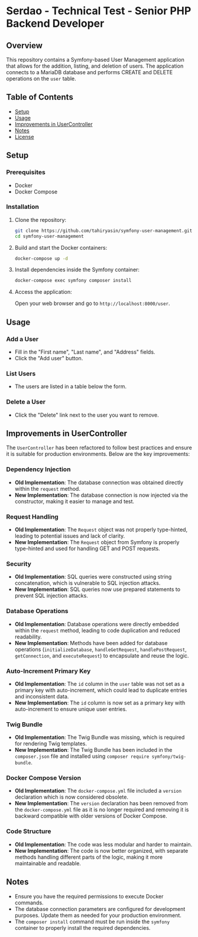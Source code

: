# Serdao - Technical Test - Senior PHP Backend Developer

## Overview

This repository contains a Symfony-based User Management application that allows for the addition, listing, and deletion of users. The application connects to a MariaDB database and performs CREATE and DELETE operations on the `user` table.

## Table of Contents

- [Setup](#setup)
- [Usage](#usage)
- [Improvements in UserController](#improvements-in-usercontroller)
- [Notes](#notes)
- [License](#license)

## Setup

### Prerequisites

- Docker
- Docker Compose

### Installation

1. Clone the repository:

    ```bash
    git clone https://github.com/tahiryasin/symfony-user-management.git
    cd symfony-user-management
    ```

2. Build and start the Docker containers:

    ```bash
    docker-compose up -d
    ```

3. Install dependencies inside the Symfony container:

    ```bash
    docker-compose exec symfony composer install
    ```

4. Access the application:

    Open your web browser and go to `http://localhost:8000/user`.

## Usage

### Add a User

- Fill in the "First name", "Last name", and "Address" fields.
- Click the "Add user" button.

### List Users

- The users are listed in a table below the form.

### Delete a User

- Click the "Delete" link next to the user you want to remove.

## Improvements in UserController

The `UserController` has been refactored to follow best practices and ensure it is suitable for production environments. Below are the key improvements:

### Dependency Injection

- **Old Implementation**: The database connection was obtained directly within the `request` method.
- **New Implementation**: The database connection is now injected via the constructor, making it easier to manage and test.

### Request Handling

- **Old Implementation**: The `Request` object was not properly type-hinted, leading to potential issues and lack of clarity.
- **New Implementation**: The `Request` object from Symfony is properly type-hinted and used for handling GET and POST requests.

### Security

- **Old Implementation**: SQL queries were constructed using string concatenation, which is vulnerable to SQL injection attacks.
- **New Implementation**: SQL queries now use prepared statements to prevent SQL injection attacks.

### Database Operations

- **Old Implementation**: Database operations were directly embedded within the `request` method, leading to code duplication and reduced readability.
- **New Implementation**: Methods have been added for database operations (`initializeDatabase`, `handleGetRequest`, `handlePostRequest`, `getConnection`, and `executeRequest`) to encapsulate and reuse the logic.

### Auto-Increment Primary Key

- **Old Implementation**: The `id` column in the `user` table was not set as a primary key with auto-increment, which could lead to duplicate entries and inconsistent data.
- **New Implementation**: The `id` column is now set as a primary key with auto-increment to ensure unique user entries.

### Twig Bundle

- **Old Implementation**: The Twig Bundle was missing, which is required for rendering Twig templates.
- **New Implementation**: The Twig Bundle has been included in the `composer.json` file and installed using `composer require symfony/twig-bundle`.

### Docker Compose Version

- **Old Implementation**: The `docker-compose.yml` file included a `version` declaration which is now considered obsolete.
- **New Implementation**: The `version` declaration has been removed from the `docker-compose.yml` file as it is no longer required and removing it is backward compatible with older versions of Docker Compose.

### Code Structure

- **Old Implementation**: The code was less modular and harder to maintain.
- **New Implementation**: The code is now better organized, with separate methods handling different parts of the logic, making it more maintainable and readable.

## Notes

- Ensure you have the required permissions to execute Docker commands.
- The database connection parameters are configured for development purposes. Update them as needed for your production environment.
- The `composer install` command must be run inside the `symfony` container to properly install the required dependencies.

